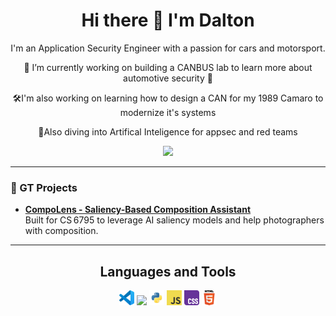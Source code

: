 <h1 align='center'>Hi there 👋 I'm Dalton</h1>

<p align='center'>
I'm an Application Security Engineer with a passion for cars and motorsport.
</p>
<p align='center'>
🔭 I’m currently working on building a CANBUS lab to learn more about automotive security 🚗
</p>
<p align='center'>
🛠️I'm also working on learning how to design a CAN for my 1989 Camaro to modernize it's systems
</p>
<p align='center'>
<p align='center'>
🤖Also diving into Artifical Inteligence for appsec and red teams
</p>

<p align='center'>
  <img src="https://img.shields.io/badge/student-Georgia%20Tech-blue" />
</p>

---

### 🔧 GT Projects

- **[CompoLens - Saliency-Based Composition Assistant](https://github.com/sp00xe/CompoLens)**  
  Built for CS 6795 to leverage AI saliency models and help photographers with composition.

---

<h2 align='center'>Languages and Tools</h2>

<p align='center'>
  <code><img width="24px" src="https://raw.githubusercontent.com/github/explore/80688e429a7d4ef2fca1e82350fe8e3517d3494d/topics/visual-studio-code/visual-studio-code.png" /></code>
  <code><img width="24px" src="https://portswigger.net/content/images/svg/icons/professional.svg" /></code>
  <code><img width="24px" src="https://raw.githubusercontent.com/github/explore/80688e429a7d4ef2fca1e82350fe8e3517d3494d/topics/python/python.png" /></code>
  <code><img width="24px" src="https://raw.githubusercontent.com/github/explore/80688e429a7d4ef2fca1e82350fe8e3517d3494d/topics/javascript/javascript.png" /></code>
  <code><img width="24px" src="https://raw.githubusercontent.com/github/explore/80688e429a7d4ef2fca1e82350fe8e3517d3494d/topics/css/css.png" /></code>
  <code><img width="24px" src="https://raw.githubusercontent.com/github/explore/80688e429a7d4ef2fca1e82350fe8e3517d3494d/topics/html/html.png" /></code>
</p>

